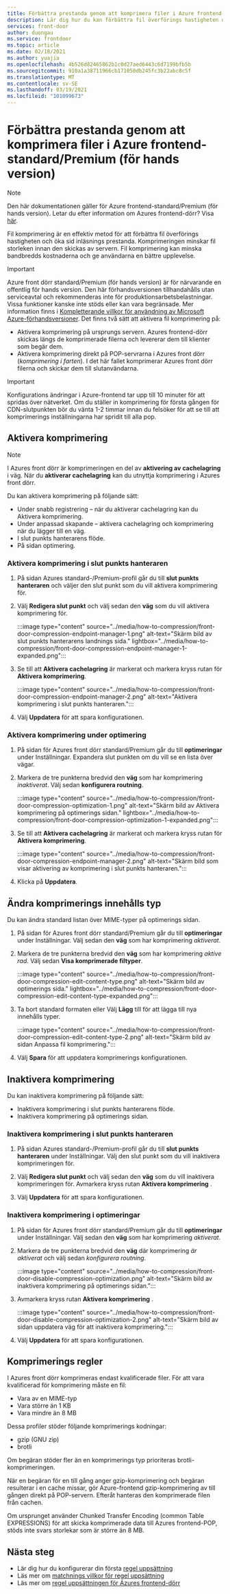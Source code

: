 ```yaml
---
title: Förbättra prestanda genom att komprimera filer i Azure frontend-standard/Premium (för hands version)
description: Lär dig hur du kan förbättra fil överförings hastigheten och öka sid inläsnings prestanda genom att komprimera filerna i Azures front dörr.
services: front-door
author: duongau
ms.service: frontdoor
ms.topic: article
ms.date: 02/18/2021
ms.author: yuajia
ms.openlocfilehash: 4b526d82465862b1c0d27aed6443c6d7199bfb5b
ms.sourcegitcommit: 910a1a38711966cb171050db245fc3b22abc8c5f
ms.translationtype: MT
ms.contentlocale: sv-SE
ms.lasthandoff: 03/19/2021
ms.locfileid: "101099673"
---
```

# <a name="improve-performance-by-compressing-files-in-azure-front-door-standardpremium-preview"></a>Förbättra prestanda genom att komprimera filer i Azure frontend-standard/Premium (för hands version)

> [!Note]
> Den här dokumentationen gäller för Azure frontend-standard/Premium (för hands version). Letar du efter information om Azures frontend-dörr? Visa [här](../front-door-overview.md).

Fil komprimering är en effektiv metod för att förbättra fil överförings hastigheten och öka sid inläsnings prestanda. Komprimeringen minskar fil storleken innan den skickas av servern. Fil komprimering kan minska bandbredds kostnaderna och ge användarna en bättre upplevelse.

> [!IMPORTANT]
> Azure front dörr standard/Premium (för hands version) är för närvarande en offentlig för hands version.
> Den här förhandsversionen tillhandahålls utan serviceavtal och rekommenderas inte för produktionsarbetsbelastningar. Vissa funktioner kanske inte stöds eller kan vara begränsade.
> Mer information finns i [Kompletterande villkor för användning av Microsoft Azure-förhandsversioner](https://azure.microsoft.com/support/legal/preview-supplemental-terms/).
Det finns två sätt att aktivera fil komprimering på:

- Aktivera komprimering på ursprungs servern. Azures frontend-dörr skickas längs de komprimerade filerna och levererar dem till klienter som begär dem.
- Aktivera komprimering direkt på POP-servrarna i Azures front dörr (*komprimering i farten*). I det här fallet komprimerar Azures front dörr filerna och skickar dem till slutanvändarna.

> [!IMPORTANT]
> Konfigurations ändringar i Azure-frontend tar upp till 10 minuter för att spridas över nätverket. Om du ställer in komprimering för första gången för CDN-slutpunkten bör du vänta 1-2 timmar innan du felsöker för att se till att komprimerings inställningarna har spridit till alla pop.

## <a name="enabling-compression"></a>Aktivera komprimering

> [!Note]
> I Azures front dörr är komprimeringen en del av **aktivering av cachelagring** i väg. När du **aktiverar cachelagring** kan du utnyttja komprimering i Azures front dörr.

Du kan aktivera komprimering på följande sätt:
* Under snabb registrering – när du aktiverar cachelagring kan du Aktivera komprimering.
* Under anpassad skapande – aktivera cachelagring och komprimering när du lägger till en väg. 
* I slut punkts hanterarens flöde.
* På sidan optimering.

### <a name="enable-compression-in-endpoint-manager"></a>Aktivera komprimering i slut punkts hanteraren

1. På sidan Azures standard-/Premium-profil går du till **slut punkts hanteraren** och väljer den slut punkt som du vill aktivera komprimering för.

1. Välj **Redigera slut punkt** och välj sedan den **väg** som du vill aktivera komprimering för. 

   :::image type="content" source="../media/how-to-compression/front-door-compression-endpoint-manager-1.png" alt-text="Skärm bild av slut punkts hanterarens landnings sida." lightbox="../media/how-to-compression/front-door-compression-endpoint-manager-1-expanded.png":::   

1. Se till att **Aktivera cachelagring** är markerat och markera kryss rutan för **Aktivera komprimering**.

   :::image type="content" source="../media/how-to-compression/front-door-compression-endpoint-manager-2.png" alt-text="Aktivera komprimering i slut punkts hanteraren.":::   

1. Välj **Uppdatera** för att spara konfigurationen.

### <a name="enable-compression-in-optimization"></a>Aktivera komprimering under optimering

1. På sidan för Azures front dörr standard/Premium går du till **optimeringar** under Inställningar. Expandera slut punkten om du vill se en lista över vägar. 

1. Markera de tre punkterna bredvid den **väg** som har komprimering *inaktiverat*. Välj sedan **konfigurera routning**.

   :::image type="content" source="../media/how-to-compression/front-door-compression-optimization-1.png" alt-text="Skärm bild av Aktivera komprimering på optimerings sidan." lightbox="../media/how-to-compression/front-door-compression-optimization-1-expanded.png"::: 

1. Se till att **Aktivera cachelagring** är markerat och markera kryss rutan för **Aktivera komprimering**.

     :::image type="content" source="../media/how-to-compression/front-door-compression-endpoint-manager-2.png" alt-text="Skärm bild som visar aktivering av komprimering i slut punkts hanteraren."::: 

1. Klicka på **Uppdatera**.

## <a name="modify-compression-content-type"></a>Ändra komprimerings innehålls typ

Du kan ändra standard listan över MIME-typer på optimerings sidan.

1. På sidan för Azures front dörr standard/Premium går du till **optimeringar** under Inställningar. Välj sedan den **väg** som har komprimering *aktiverat*.

1. Markera de tre punkterna bredvid den **väg** som har komprimering *aktive rad*. Välj sedan **Visa komprimerade filtyper**.

   :::image type="content" source="../media/how-to-compression/front-door-compression-edit-content-type.png" alt-text="Skärm bild av optimerings sida." lightbox="../media/how-to-compression/front-door-compression-edit-content-type-expanded.png"::: 

1. Ta bort standard formaten eller Välj **Lägg** till för att lägga till nya innehålls typer.

   :::image type="content" source="../media/how-to-compression/front-door-compression-edit-content-type-2.png" alt-text="Skärm bild av sidan Anpassa fil komprimering."::: 

1. Välj **Spara** för att uppdatera komprimerings konfigurationen.

## <a name="disabling-compression"></a>Inaktivera komprimering

Du kan inaktivera komprimering på följande sätt:
* Inaktivera komprimering i slut punkts hanterarens flöde.
* Inaktivera komprimering på optimerings sidan.

### <a name="disable-compression-in-endpoint-manager"></a>Inaktivera komprimering i slut punkts hanteraren

1. På sidan Azures standard-/Premium-profil går du till **slut punkts hanteraren** under Inställningar. Välj den slut punkt som du vill inaktivera komprimeringen för.

1. Välj **Redigera slut punkt** och välj sedan den **väg** som du vill inaktivera komprimeringen för. Avmarkera kryss rutan **Aktivera komprimering** .

1. Välj **Uppdatera** för att spara konfigurationen.

### <a name="disable-compression-in-optimizations"></a>Inaktivera komprimering i optimeringar

1. På sidan för Azures front dörr standard/Premium går du till **optimeringar** under Inställningar. Välj sedan den **väg** som har komprimering *aktiverat*.

1. Markera de tre punkterna bredvid den **väg** där komprimering *är aktiverat* och välj sedan *konfigurera routning*.

    :::image type="content" source="../media/how-to-compression/front-door-disable-compression-optimization.png" alt-text="Skärm bild av inaktivera komprimering på optimerings sidan."::: 

1. Avmarkera kryss rutan **Aktivera komprimering** .

    :::image type="content" source="../media/how-to-compression/front-door-disable-compression-optimization-2.png" alt-text="Skärm bild av sidan uppdatera väg för att inaktivera komprimering."::: 

1. Välj **Uppdatera** för att spara konfigurationen.

## <a name="compression-rules"></a>Komprimerings regler

I Azures front dörr komprimeras endast kvalificerade filer. För att vara kvalificerad för komprimering måste en fil:
* Vara av en MIME-typ 
* Vara större än 1 KB
* Vara mindre än 8 MB

Dessa profiler stöder följande komprimerings kodningar:
* gzip (GNU zip)
* brotli 

Om begäran stöder fler än en komprimerings typ prioriteras brotli-komprimeringen.

När en begäran för en till gång anger gzip-komprimering och begäran resulterar i en cache missar, gör Azure-frontend gzip-komprimering av till gången direkt på POP-servern. Efteråt hanteras den komprimerade filen från cachen.

Om ursprunget använder Chunked Transfer Encoding (common Table EXPRESSIONS) för att skicka komprimerade data till Azures frontend-POP, stöds inte svars storlekar som är större än 8 MB. 

## <a name="next-steps"></a>Nästa steg

- Lär dig hur du konfigurerar din första [regel uppsättning](how-to-configure-rule-set.md)
- Läs mer om [matchnings villkor för regel uppsättning](concept-rule-set-match-conditions.md)
- Läs mer om [regel uppsättningen för Azures frontend-dörr](concept-rule-set.md)
